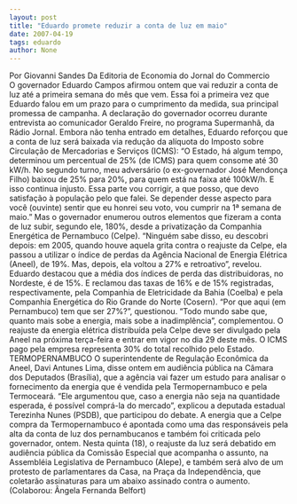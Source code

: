 ```yaml
---
layout: post
title: "Eduardo promete reduzir a conta de luz em maio"
date: 2007-04-19
tags: eduardo
author: None
---
```

Por Giovanni Sandes
Da Editoria de Economia do Jornal do Commercio
O&nbsp;governador Eduardo Campos afirmou ontem que vai reduzir a conta de luz até a primeira semana do mês que vem. Essa foi a primeira vez que Eduardo falou em um prazo para o cumprimento da medida, sua principal promessa de campanha. A declaração do governador ocorreu durante entrevista ao comunicador Geraldo Freire, no programa Supermanhã, da Rádio Jornal.
Embora não tenha entrado em detalhes, Eduardo reforçou que a conta de luz será baixada via redução da alíquota do Imposto sobre Circulação de Mercadorias e Serviços (ICMS): “O Estado, há algum tempo, determinou um percentual de 25% (de ICMS) para quem consome até 30 kW/h. No segundo turno, meu adversário (o ex-governador José Mendonça Filho) baixou de 25% para 20%, para quem está na faixa até 100kW/h. E isso continua injusto. Essa parte vou corrigir, a que posso, que devo satisfação à população pelo que falei. Se depender desse aspecto para você (ouvinte) sentir que eu honrei seu voto, vou cumprir na 1ª semana de maio.”
Mas o governador enumerou outros elementos que fizeram a conta de luz subir, segundo ele, 180%, desde a privatização da Companhia Energética de Pernambuco (Celpe). “Ninguém sabe disso, eu descobri depois: em 2005, quando houve aquela grita contra o reajuste da Celpe, ela passou a utilizar o índice de perdas da Agência Nacional de Energia Elétrica (Aneel), de 19%. Mas, depois, ela voltou a 27% e retroativo”, revelou. 
Eduardo destacou que a média dos índices de perda das distribuidoras, no Nordeste, é de 15%. E reclamou das taxas de 16% e de 15% registradas, respectivamente, pela Companhia de Eletricidade da Bahia (Coelba) e pela Companhia Energética do Rio Grande do Norte (Cosern). 
“Por que aqui (em Pernambuco) tem que ser 27%?”, questionou. “Todo mundo sabe que, quanto mais sobe a energia, mais sobe a inadimplência”, complementou. 
O reajuste da energia elétrica distribuída pela Celpe deve ser divulgado pela Aneel na próxima terça-feira e entrar em vigor no dia 29 deste mês. O ICMS pago pela empresa representa 30% do total recolhido pelo Estado.
TERMOPERNAMBUCO
O superintendente de Regulação Econômica da Aneel, Davi Antunes Lima, disse ontem em audiência pública na Câmara dos Deputados (Brasília), que a agência vai fazer um estudo para analisar o fornecimento da energia que é vendida pela Termopernambuco e pela Termoceará. 
“Ele argumentou que, caso a energia não seja na quantidade esperada, é possível comprá-la do mercado”, explicou a deputada estadual Terezinha Nunes (PSDB), que participou do debate. 
A energia que a Celpe compra da Termopernambuco é apontada como uma das responsáveis pela alta da conta de luz dos pernambucanos e também foi criticada pelo governador, ontem. 
Nesta quinta (18), o reajuste da luz será debatido em audiência pública da Comissão Especial que acompanha o assunto, na Assembléia Legislativa de Pernambuco (Alepe), e também será alvo de um protesto de parlamentares da Casa, na Praça da Independência, que coletarão assinaturas para um abaixo assinado contra o aumento.
(Colaborou: Ângela Fernanda Belfort) 